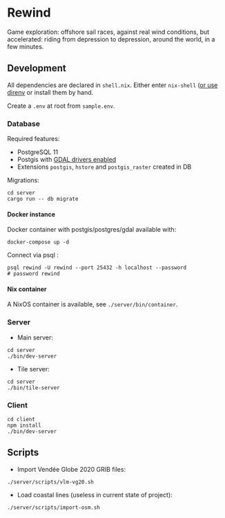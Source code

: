 # Rewind

Game exploration: offshore sail races, against real wind conditions, but accelerated: riding from depression to depression, around the world, in a few minutes. 

## Development

All dependencies are declared in `shell.nix`. Either enter `nix-shell` ([or use direnv](https://github.com/nix-community/nix-direnv) or install them by hand.

Create a `.env` at root from `sample.env`. 

### Database

Required features:

 * PostgreSQL 11
 * Postgis with [GDAL drivers enabled](https://postgis.net/docs/postgis_gdal_enabled_drivers.html)
 * Extensions `postgis`, `hstore` and `postgis_raster` created in DB

Migrations:

```
cd server
cargo run -- db migrate
```

#### Docker instance

Docker container with postgis/postgres/gdal available with:

```
docker-compose up -d
```

Connect via psql :

```
psql rewind -U rewind --port 25432 -h localhost --password
# password rewind
```

#### Nix container

A NixOS container is available, see `./server/bin/container`.

### Server

- Main server:

```
cd server
./bin/dev-server
```

- Tile server:

```
cd server
./bin/tile-server
```

### Client

```
cd client
npm install
./bin/dev-server
```

## Scripts

* Import Vendée Globe 2020 GRIB files:
  
``` 
./server/scripts/vlm-vg20.sh
```

* Load coastal lines (useless in current state of project):

```
./server/scripts/import-osm.sh
```
